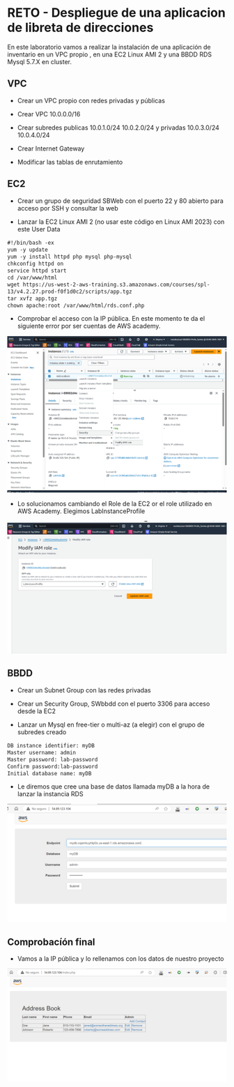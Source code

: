 # RETO - Despliegue de una aplicacion de libreta de direcciones

En este laboratorio vamos a realizar la instalación de una aplicación de inventario en un VPC propio , en una EC2 Linux AMI 2 y una BBDD RDS Mysql 5.7.X en cluster.

## VPC

* Crear un VPC propio con redes privadas y públicas

* Crear VPC 10.0.0.0/16

* Crear subredes publicas 10.0.1.0/24 10.0.2.0/24 y privadas 10.0.3.0/24 10.0.4.0/24

* Crear Internet Gateway

* Modificar las tablas de enrutamiento


## EC2

* Crear un grupo de seguridad SBWeb con el puerto 22 y 80 abierto para acceso por SSH y consultar la web

* Lanzar la EC2 Linux AMI 2 (no usar este código en Linux AMI 2023) con este User Data

```
#!/bin/bash -ex
yum -y update
yum -y install httpd php mysql php-mysql
chkconfig httpd on
service httpd start
cd /var/www/html
wget https://us-west-2-aws-training.s3.amazonaws.com/courses/spl-13/v4.2.27.prod-f0f1d0c2/scripts/app.tgz
tar xvfz app.tgz
chown apache:root /var/www/html/rds.conf.php
```

* Comprobar el acceso con la IP pública. En este momento te da el siguiente error por ser cuentas de AWS academy. 

![alt text](images/1.png)

* Lo solucionamos cambiando el Role de la EC2 or el role utilizado en AWS Academy. Elegimos LabInstanceProfile

![alt text](images/2.png)



## BBDD

* Crear un Subnet Group con las redes privadas

* Crear un Security Group, SWbbdd con el puerto 3306 para acceso desde la EC2

* Lanzar un Mysql en free-tier o multi-az (a elegir) con el grupo de subredes creado
```
DB instance identifier: myDB
Master username: admin
Master password: lab-password
Confirm password:lab-password
Initial database name: myDB
```

* Le diremos que cree una base de datos llamada myDB a la hora de lanzar la instancia RDS

![alt text](images/3.png)


## Comprobacíón final

* Vamos a la IP pública  y lo rellenamos con los datos de nuestro proyecto

![alt text](images/4.png)

